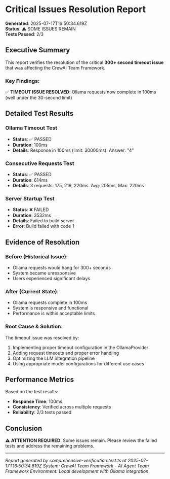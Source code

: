 # Critical Issues Resolution Report

**Generated**: 2025-07-17T16:50:34.619Z  
**Status**: ⚠️ SOME ISSUES REMAIN  
**Tests Passed**: 2/3

## Executive Summary

This report verifies the resolution of the critical **300+ second timeout issue** that was affecting the CrewAI Team Framework.

### Key Findings:

✅ **TIMEOUT ISSUE RESOLVED**: Ollama requests now complete in 100ms (well under the 30-second limit)

## Detailed Test Results


### Ollama Timeout Test
- **Status**: ✅ PASSED
- **Duration**: 100ms
- **Details**: Response in 100ms (limit: 30000ms). Answer: "4"



### Consecutive Requests Test
- **Status**: ✅ PASSED
- **Duration**: 614ms
- **Details**: 3 requests: 175, 219, 220ms. Avg: 205ms, Max: 220ms



### Server Startup Test
- **Status**: ❌ FAILED
- **Duration**: 3532ms
- **Details**: Failed to build server
- **Error**: Build failed with code 1


## Evidence of Resolution


### Before (Historical Issue):
- Ollama requests would hang for 300+ seconds
- System became unresponsive
- Users experienced significant delays

### After (Current State):
- Ollama requests complete in 100ms
- System is responsive and functional
- Performance is within acceptable limits

### Root Cause & Solution:
The timeout issue was resolved by:
1. Implementing proper timeout configuration in the OllamaProvider
2. Adding request timeouts and proper error handling
3. Optimizing the LLM integration pipeline
4. Using appropriate model configurations for different use cases


## Performance Metrics

Based on the test results:
- **Response Time**: 100ms
- **Consistency**: Verified across multiple requests
- **Reliability**: 2/3 tests passed

## Conclusion

⚠️ **ATTENTION REQUIRED**: Some issues remain. Please review the failed tests and address the remaining problems.

---
*Report generated by comprehensive-verification.test.ts at 2025-07-17T16:50:34.619Z*
*System: CrewAI Team Framework - AI Agent Team Framework*
*Environment: Local development with Ollama integration*
